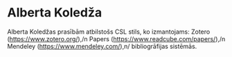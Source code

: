# Alberta Koledža

Alberta Koledžas prasībām atbilstošs CSL stils, ko izmantojams:
Zotero (https://www.zotero.org/),/n
Papers (https://www.readcube.com/papers/),/n
Mendeley (https://www.mendeley.com/),n/
bibliogrāfijas sistēmās.

